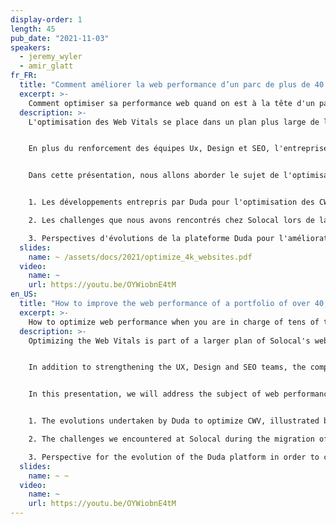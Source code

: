 ```yaml
---
display-order: 1
length: 45
pub_date: "2021-11-03"
speakers:
  - jeremy_wyler
  - amir_glatt
fr_FR:
  title: "Comment améliorer la web performance d’un parc de plus de 40 000 sites ?"
  excerpt: >-
    Comment optimiser sa performance web quand on est à la tête d'un parc de dizaines de milliers de sites pour TPE et PME ?
  description: >-
    L'optimisation des Web Vitals se place dans un plan plus large de la division site de Solocal, visant a considérablement améliorer la performance, le design & la qualité des contenus, dans un objectif de référencement local, des centaines de sites internet que nous produisons chaque semaine pour nos clients TPE / PME.


    En plus du renforcement des équipes Ux, Design et SEO, l'entreprise a depuis près de 3 ans, modernisé son socle technologique en formalisant un partenariat avec l'entreprise Duda, éditrice d'un CMS éponyme disponible en offre SaaS.


    Dans cette présentation, nous allons aborder le sujet de l'optimisation de la web performance sous 3 angles.


    1. Les développements entrepris par Duda pour l'optimisation des CWV, illustrés par des données terrains d'évolutions des Core Web Vitals pour l'intégralité du parc Duda ; avec un focus particulier sur le parc de sites Solocal.

    2. Les challenges que nous avons rencontrés chez Solocal lors de la migration de notre parc, alors hébergé et géré en interne sur des socles technologiques non adaptés à ces nouveaux enjeux.

    3. Perspectives d'évolutions de la plateforme Duda pour l'amélioration continue de la web performance, et retour d'expérience sur sa gestion, dans une production industrielle de sites pour Solocal.
  slides:
    name: ~ /assets/docs/2021/optimize_4k_websites.pdf
  video:
    name: ~
    url: https://youtu.be/OYWiobnE4tM
en_US:
  title: "How to improve the web performance of a portfolio of over 40,000 sites?"
  excerpt: >-
    How to optimize web performance when you are in charge of tens of thousands of websites for small and medium-sized businesses?
  description: >-
    Optimizing the Web Vitals is part of a larger plan of Solocal's website division, aiming to considerably improve the performance, design and quality of our content, in order to improve local SEO for the hundreds of websites we produce every week for our small and medium-sized business customers.


    In addition to strengthening the UX, Design and SEO teams, the company has, for the past 3 years, modernized its technological stack by formalizing a partnership with the company Duda, editor of an eponymous CMS available as a SaaS offer.


    In this presentation, we will address the subject of web performance optimization from three angles.


    1. The evolutions undertaken by Duda to optimize CWV, illustrated by field data on the evolution for the entire Duda portfolio, with a particular focus on the Solocal websites.

    2. The challenges we encountered at Solocal during the migration of our sites, which were previously hosted and operated in-house on technological platforms that were not adapted to these new challenges.

    3. Perspective for the evolution of the Duda platform in order to continuously improve web performance, and feedback on its management, in the context of Solocal's mass production of sites.
  slides:
    name: ~ ~
  video:
    name: ~
    url: https://youtu.be/OYWiobnE4tM
---
```

